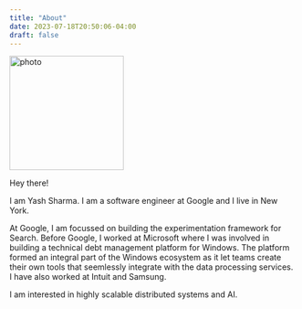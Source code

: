```yaml
---
title: "About"
date: 2023-07-18T20:50:06-04:00
draft: false
---
```


<img src="https://github.com/yashvardhan90/yasharma/blob/main/photo.jpg" alt="photo" width="200"/>

Hey there!

I am Yash Sharma. I am a software engineer at Google and I live in New York.

At Google, I am focussed on building the experimentation framework for Search. Before Google, I worked at Microsoft where I was involved in building a technical debt management platform for Windows. The platform formed an integral part of the Windows ecosystem as it let teams create their own tools that seemlessly integrate with the data processing services. I have also worked at Intuit and Samsung.

I am interested in highly scalable distributed systems and AI.

